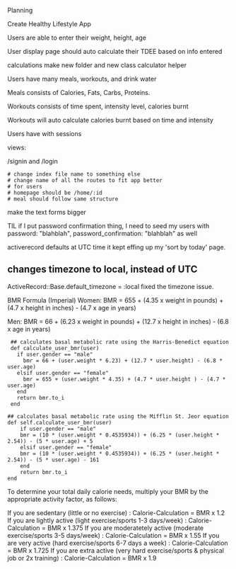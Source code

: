 Planning

Create Healthy Lifestyle App

Users are able to enter their weight, height, age 

User display page should auto calculate their TDEE based on info entered

calculations make new folder and new class calculator helper

Users have many meals, workouts, and drink water 

Meals consists of Calories, Fats, Carbs, Proteins.

Workouts consists of time spent, intensity level, calories burnt

Workouts will auto calculate calories burnt based on time and intensity

Users have with sessions


views: 

/signin and /login




    # change index file name to something else
    # change name of all the routes to fit app better
    # for users
    # homepage should be /home/:id
    # meal should follow same structure



make the text forms bigger



TIL if I put password confirmation thing, I need to seed my users with password: "blahblah", password_confirmation: "blahblah" as well

activerecord defaults at UTC time it kept effing up my 'sort by today' page. 
## changes timezone to local, instead of UTC
ActiveRecord::Base.default_timezone = :local
fixed the timezone issue.


BMR Formula (Imperial)
Women: BMR = 655 + (4.35 x weight in pounds) + (4.7 x height in inches) - (4.7 x age in years)

Men: BMR = 66 + (6.23 x weight in pounds) + (12.7 x height in inches) - (6.8 x age in years)

     ## calculates basal metabolic rate using the Harris-Benedict equation 
     def calculate_user_bmr(user)
       if user.gender == "male"
         bmr = 66 + (user.weight * 6.23) + (12.7 * user.height) - (6.8 * user.age)
       elsif user.gender == "female"
         bmr = 655 + (user.weight * 4.35) + (4.7 * user.height ) - (4.7 * user.age)
       end
       return bmr.to_i
     end

    ## calculates basal metabolic rate using the Mifflin St. Jeor equation
    def self.calculate_user_bmr(user)
        if user.gender == "male"
        bmr = (10 * (user.weight * 0.4535934)) + (6.25 * (user.height * 2.54)) - (5 * user.age) + 5
        elsif user.gender == "female"
        bmr = (10 * (user.weight * 0.4535934)) + (6.25 * (user.height * 2.54)) - (5 * user.age) - 161
        end
        return bmr.to_i
    end


To determine your total daily calorie needs, multiply your BMR by the appropriate activity factor, as follows:

If you are sedentary (little or no exercise) : Calorie-Calculation = BMR x 1.2
If you are lightly active (light exercise/sports 1-3 days/week) : Calorie-Calculation = BMR x 1.375
If you are moderatetely active (moderate exercise/sports 3-5 days/week) : Calorie-Calculation = BMR x 1.55
If you are very active (hard exercise/sports 6-7 days a week) : Calorie-Calculation = BMR x 1.725
If you are extra active (very hard exercise/sports & physical job or 2x training) : Calorie-Calculation = BMR x 1.9